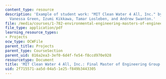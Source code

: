 ```yaml
---
content_type: resource
description: 'Example of student work: "MIT Clean Water 4 All, Inc." by Cash Fitzpatrick,
  Vanessa Green, Izumi Kikkawa, Tamar Losleben, and Andrew Swanton.'
file: /media/courses/1-782-environmental-engineering-masters-of-engineering-project-fall-2007-spring-2008/2f715571aa5d04a51e25f849b3443305_final_ghana.pdf
file_type: application/pdf
learning_resource_types:
- Projects
ocw_type: OCWFile
parent_title: Projects
parent_type: CourseSection
parent_uid: 816a2ea3-3ef0-6d4f-fe54-f8ccd970e928
resourcetype: Document
title: 'MIT Clean Water 4 All, Inc.: Final Master of Engineering Group Presentation'
uid: 2f715571-aa5d-04a5-1e25-f849b3443305
---
```

